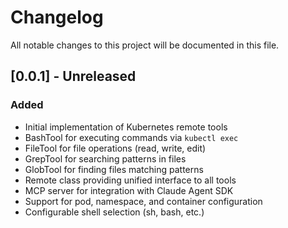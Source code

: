 # Changelog

All notable changes to this project will be documented in this file.

## [0.0.1] - Unreleased

### Added
- Initial implementation of Kubernetes remote tools
- BashTool for executing commands via `kubectl exec`
- FileTool for file operations (read, write, edit)
- GrepTool for searching patterns in files
- GlobTool for finding files matching patterns
- Remote class providing unified interface to all tools
- MCP server for integration with Claude Agent SDK
- Support for pod, namespace, and container configuration
- Configurable shell selection (sh, bash, etc.)
